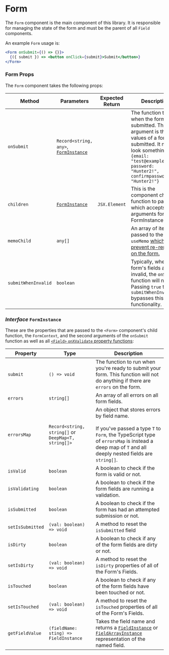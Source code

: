 # Form

The `Form` component is the main component of this library. It is responsible for managing the state of the form and
must be the parent of all `Field` components.

An example `Form` usage is:

```jsx
<Form onSubmit={() => {}}>
  {({ submit }) => <button onClick={submit}>Submit</button>}
</Form>
```

### Form Props

The `Form` component takes the following props:

| Method              | Parameters                                                       | Expected Return | Description                                                                                                                                                                                                                |
| ------------------- | ---------------------------------------------------------------- | --------------- | -------------------------------------------------------------------------------------------------------------------------------------------------------------------------------------------------------------------------- |
| `onSubmit`          | `Record<string, any>`, [`FormInstance`](#interface-forminstance) |                 | The function to call when the form is submitted. The first argument is the values of a form submitted. It might look something like:<br />`{email: "test@example.com", password: "Hunter2!", confirmpassword: "Hunter2!"}` |
| `children`          | [`FormInstance`](#interface-forminstance)                        | `JSX.Element`   | This is the component child function to pass, which accepts the arguments for FormInstance.                                                                                                                                |
| `memoChild`         | `any[]`                                                          |                 | An array of items passed to the inner `useMemo` [which helps prevent re-renders on the form.](/guides/performance-optimizations)                                                                                           |
| `submitWhenInvalid` | `boolean`                                                        |                 | Typically, when a form's fields are invalid, the `onSubmit` function will not run. Passing `true` to `submitWhenInvalid` bypasses this functionality.                                                                      |

### _Interface_ `FormInstance`

These are the properties that are passed to the `<Form>` component's child function, the `FormContext`, and the second arguments of the `onSubmit` function as well as all [`<Field>` `onXValidate` property functions](/reference/field#field-props):

| Property         | Type                                              | Description                                                                                                                                                                                                |
| ---------------- | ------------------------------------------------- |------------------------------------------------------------------------------------------------------------------------------------------------------------------------------------------------------------|
| `submit`         | `() => void`                                      | The function to run when you're ready to submit your form. This function will not do anything if there are `errors` on the form.                                                                           |
| `errors`         | `string[]`                                        | An array of all errors on all form fields.                                                                                                                                                                 |
| `errorsMap`      | `Record<string, string[]` or `DeepMap<T, string[]>` | An object that stores errors by field name.<br/><br/>If you've passed a type `T` to `Form`, the TypeScript type of `errorsMap` is instead a deep map of `T` and all deeply nested fields are `string[]`.       |
| `isValid`        | `boolean`                                         | A boolean to check if the form is valid or not.                                                                                                                                                            |
| `isValidating`   | `boolean`                                         | A boolean to check if the form fields are running a validation.                                                                                                                                            |
| `isSubmitted`    | `boolean`                                         | A boolean to check if the form has had an attempted submission or not.                                                                                                                                     |
| `setIsSubmitted` | `(val: boolean) => void`                          | A method to reset the `isSubmitted` field                                                                                                                                                                  |
| `isDirty`        | `boolean`                                         | A boolean to check if any of the form fields are dirty or not.                                                                                                                                             |
| `setIsDirty`     | `(val: boolean) => void`                          | A method to reset the `isDirty` properties of all of the Form's Fields.                                                                                                                                    |
| `isTouched`      | `boolean`                                         | A boolean to check if any of the form fields have been touched or not.                                                                                                                                     |
| `setIsTouched`   | `(val: boolean) => void`                          | A method to reset the `isTouched` properties of all of the Form's Fields.                                                                                                                                  |
| `getFieldValue`  | `(fieldName: sting) => FieldInstance`             | Takes the field name and returns a [`FieldInstance`](/reference/field#interface-fieldinstance) or [`FieldArrayInstance`](/reference/array#interface-fieldarrayinstance) representation of the named field. |
